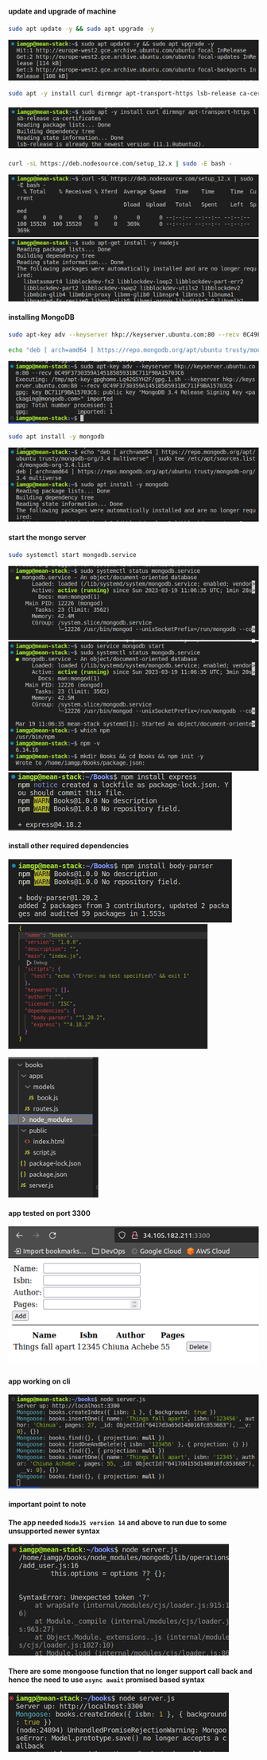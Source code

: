 #### update and upgrade of machine

```bash
sudo apt update -y && sudo apt upgrade -y
```

![dareyio_pbl_screen grabs](./attachments/Pasted_image_20230319103116.png)

```bash
sudo apt -y install curl dirmngr apt-transport-https lsb-release ca-certificates
```

#### ![dareyio_pbl_screen grabs](./attachments/Pasted_image_20230319103509.png)

```bash
curl -sL https://deb.nodesource.com/setup_12.x | sudo -E bash -

```

![dareyio_pbl_screen grabs](./attachments/Pasted_image_20230319113335.png)
![dareyio_pbl_screen grabs](./attachments/Pasted_image_20230319113545.png)

#### installing MongoDB

```bash
sudo apt-key adv --keyserver hkp://keyserver.ubuntu.com:80 --recv 0C49F3730359A14518585931BC711F9BA15703C6

```

```bash
echo "deb [ arch=amd64 ] https://repo.mongodb.org/apt/ubuntu trusty/mongodb-org/3.4 multiverse" | sudo tee /etc/apt/sources.list.d/mongodb-org-3.4.list

```

![dareyio_pbl_screen grabs](./attachments/Pasted_image_20230319120412.png)

```bash
sudo apt install -y mongodb

```

![dareyio_pbl_screen grabs](./attachments/Pasted_image_20230319120725.png)

#### start the mongo server

```bash
sudo systemctl start mongodb.service
```

![dareyio_pbl_screen grabs](./attachments/Pasted_image_20230319120834.png)
![dareyio_pbl_screen grabs](./attachments/Pasted_image_20230319121349.png)
![dareyio_pbl_screen grabs](./attachments/Pasted_image_20230319155154.png)

#### install other required dependencies

![dareyio_pbl_screen grabs](./attachments/Pasted_image_20230319155220.png)
![dareyio_pbl_screen grabs](./attachments/Pasted_image_20230319155425.png)

![dareyio_pbl_screen grabs](./attachments/Pasted_image_20230320043809.png)

#### app tested on port 3300

![dareyio_pbl_screen grabs](./attachments/Pasted_image_20230320043444.png)

#### app working on cli

![dareyio_pbl_screen grabs](./attachments/Pasted_image_20230320043706.png)

#### important point to note

#### The app needed `NodeJS version 14` and above to run due to some unsupported newer syntax

![dareyio_pbl_screen grabs](./attachments/Pasted_image_20230320044254.png)

#### There are some mongoose function that no longer support call back and hence the need to use `async await` promised based syntax

![dareyio_pbl_screen grabs](./attachments/Pasted_image_20230320044158.png)
